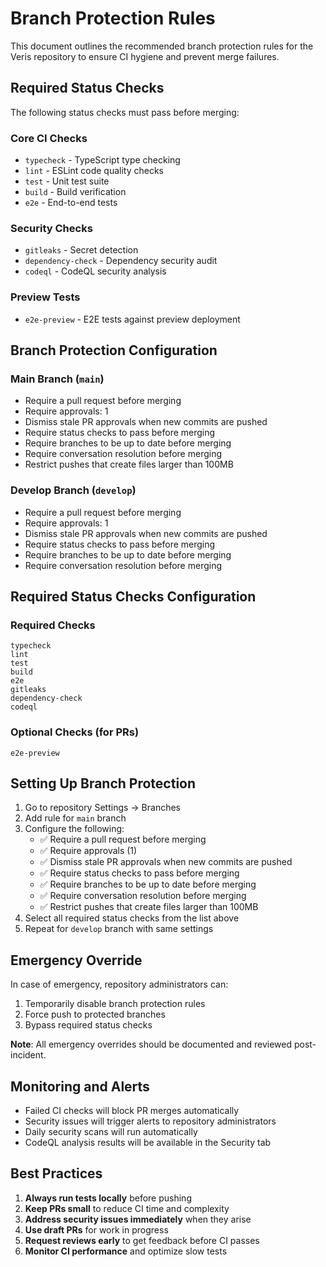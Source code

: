 # Branch Protection Rules

This document outlines the recommended branch protection rules for the Veris repository to ensure CI hygiene and prevent merge failures.

## Required Status Checks

The following status checks must pass before merging:

### Core CI Checks

- `typecheck` - TypeScript type checking
- `lint` - ESLint code quality checks
- `test` - Unit test suite
- `build` - Build verification
- `e2e` - End-to-end tests

### Security Checks

- `gitleaks` - Secret detection
- `dependency-check` - Dependency security audit
- `codeql` - CodeQL security analysis

### Preview Tests

- `e2e-preview` - E2E tests against preview deployment

## Branch Protection Configuration

### Main Branch (`main`)

- Require a pull request before merging
- Require approvals: 1
- Dismiss stale PR approvals when new commits are pushed
- Require status checks to pass before merging
- Require branches to be up to date before merging
- Require conversation resolution before merging
- Restrict pushes that create files larger than 100MB

### Develop Branch (`develop`)

- Require a pull request before merging
- Require approvals: 1
- Dismiss stale PR approvals when new commits are pushed
- Require status checks to pass before merging
- Require branches to be up to date before merging
- Require conversation resolution before merging

## Required Status Checks Configuration

### Required Checks

```
typecheck
lint
test
build
e2e
gitleaks
dependency-check
codeql
```

### Optional Checks (for PRs)

```
e2e-preview
```

## Setting Up Branch Protection

1. Go to repository Settings → Branches
2. Add rule for `main` branch
3. Configure the following:
   - ✅ Require a pull request before merging
   - ✅ Require approvals (1)
   - ✅ Dismiss stale PR approvals when new commits are pushed
   - ✅ Require status checks to pass before merging
   - ✅ Require branches to be up to date before merging
   - ✅ Require conversation resolution before merging
   - ✅ Restrict pushes that create files larger than 100MB
4. Select all required status checks from the list above
5. Repeat for `develop` branch with same settings

## Emergency Override

In case of emergency, repository administrators can:

1. Temporarily disable branch protection rules
2. Force push to protected branches
3. Bypass required status checks

**Note**: All emergency overrides should be documented and reviewed post-incident.

## Monitoring and Alerts

- Failed CI checks will block PR merges automatically
- Security issues will trigger alerts to repository administrators
- Daily security scans will run automatically
- CodeQL analysis results will be available in the Security tab

## Best Practices

1. **Always run tests locally** before pushing
2. **Keep PRs small** to reduce CI time and complexity
3. **Address security issues immediately** when they arise
4. **Use draft PRs** for work in progress
5. **Request reviews early** to get feedback before CI passes
6. **Monitor CI performance** and optimize slow tests
